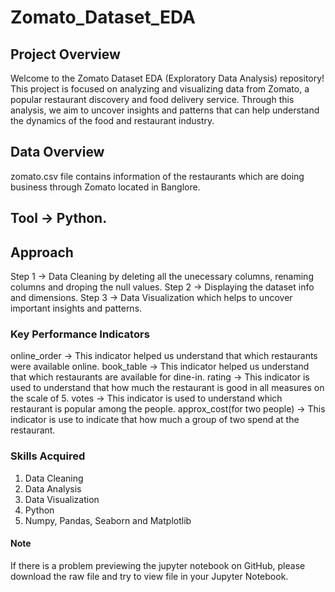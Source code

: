 # Zomato_Dataset_EDA
## Project Overview
Welcome to the Zomato Dataset EDA (Exploratory Data Analysis) repository! This project is focused on analyzing and visualizing data from Zomato, a popular restaurant discovery and food delivery service. Through this analysis, we aim to uncover insights and patterns that can help understand the dynamics of the food and restaurant industry.

## Data Overview
zomato.csv file contains information of the restaurants which are doing business through Zomato located in Banglore.

## Tool -> Python.

## Approach
Step 1 -> Data Cleaning by deleting all the unecessary columns, renaming columns and droping the null values.
Step 2 -> Displaying the dataset info and dimensions.
Step 3 -> Data Visualization which helps to uncover important insights and patterns.

### Key Performance Indicators
online_order -> This indicator helped us understand that which restaurants were available online.
book_table -> This indicator helped us understand that which restaurants are available for dine-in.
rating -> This indicator is used to understand that how much the restaurant is good in all measures on the scale of 5.
votes -> This indicator is used to understand which restaurant is popular among the people.
approx_cost(for two people) -> This indicator is use to indicate that how much a group of two spend at the restaurant.

### Skills Acquired
1. Data Cleaning
2. Data Analysis
3. Data Visualization
4. Python
5. Numpy, Pandas, Seaborn and Matplotlib

#### Note
If there is a problem previewing the jupyter notebook on GitHub, please download the raw file and try to view file in your Jupyter Notebook.
